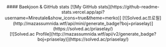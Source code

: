 <div align= "center"> 
  #### Baekjoon & GitHub stats
  [![My GitHub stats](https://github-readme-stats.vercel.app/api?username=Mireutale&show_icons=true&theme=merko)]    
  [![Solved.ac프로필](http://mazassumnida.wtf/api/mini/generate_badge?boj=priaselay)](https://solved.ac/priaselay/)<br/>
  [![Solved.ac Profile](http://mazassumnida.wtf/api/v2/generate_badge?boj=priaselay)](https://solved.ac/priaselay/)
</div>
     
<!--
**Martinel2/Martinel2** is a ✨ _special_ ✨ repository because its `README.md` (this file) appears on your GitHub profile.

Here are some ideas to get you started:

- 🔭 I’m currently working on ...
- 🌱 I’m currently learning ...
- 👯 I’m looking to collaborate on ...
- 🤔 I’m looking for help with ...
- 💬 Ask me about ...
- 📫 How to reach me: ...
- 😄 Pronouns: ...
- ⚡ Fun fact: ...
-->
